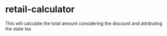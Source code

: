 # retail-calculator
This will calculate the total amount considering the discount and attributing the state tax
